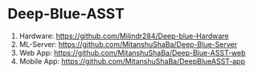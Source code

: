 # Deep-Blue-ASST

1. Hardware: https://github.com/Milindr284/Deep-blue-Hardware
2. ML-Server: https://github.com/MitanshuShaBa/Deep-Blue-Server
3. Web App: https://github.com/MitanshuShaBa/Deep-Blue-ASST-web
4. Mobile App: https://github.com/MitanshuShaBa/DeepBlueASST-app
